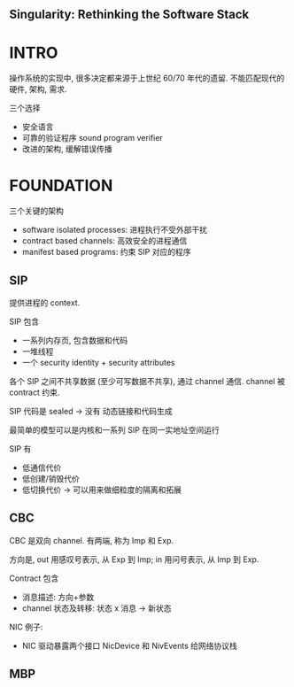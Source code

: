 Singularity: Rethinking the Software Stack
------------------------------------------------------------------------------

# INTRO
操作系统的实现中, 很多决定都来源于上世纪 60/70 年代的遗留.
不能匹配现代的硬件, 架构, 需求.

三个选择
* 安全语言
* 可靠的验证程序	sound program verifier
* 改进的架构, 缓解错误传播


# FOUNDATION
三个关键的架构
* software isolated processes: 进程执行不受外部干扰
* contract based channels: 高效安全的进程通信
* manifest based programs: 约束 SIP 对应的程序

## SIP
提供进程的 context.

SIP 包含
* 一系列内存页, 包含数据和代码
* 一堆线程
* 一个 security identity + security attributes

各个 SIP 之间不共享数据 (至少可写数据不共享), 
通过 channel 通信. channel 被 contract 约束.

SIP 代码是 sealed $\to$ 没有 动态链接和代码生成

最简单的模型可以是内核和一系列 SIP 在同一实地址空间运行

SIP 有
* 低通信代价
* 低创建/销毁代价
* 低切换代价
$\to$ 可以用来做细粒度的隔离和拓展

## CBC
CBC 是双向 channel. 有两端, 称为 Imp 和 Exp.

方向是, out 用感叹号表示, 从 Exp 到 Imp; in 用问号表示, 从 Imp 到 Exp.

Contract 包含
* 消息描述: 方向+参数
* channel 状态及转移: 状态 x 消息 $\to$ 新状态

NIC 例子:
* NIC 驱动暴露两个接口 NicDevice 和 NivEvents 给网络协议栈


## MBP

